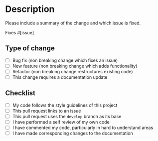# Description

Please include a summary of the change and which issue is fixed.

Fixes #\[issue]

## Type of change

* [ ] Bug fix (non breaking change which fixes an issue)
* [ ] New feature (non breaking change which adds functionality)
* [ ] Refactor (non breaking change restructures existing code)
* [ ] This change requires a documentation update

## Checklist

* [ ] My code follows the style guidelines of this project
* [ ] This pull request links to an issue
* [ ] This pull request uses the `develop` branch as its base 
* [ ] I have performed a self review of my own code
* [ ] I have commented my code, particularly in hard to understand areas
* [ ] I have made corresponding changes to the documentation
